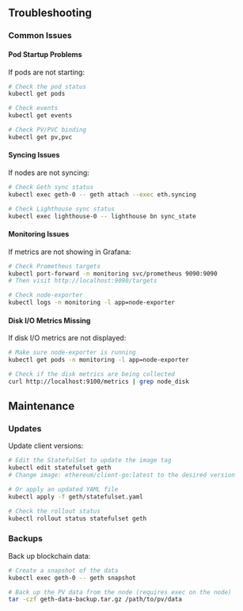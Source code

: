 ## Troubleshooting

### Common Issues

#### Pod Startup Problems

If pods are not starting:

```bash
# Check the pod status
kubectl get pods

# Check events
kubectl get events

# Check PV/PVC binding
kubectl get pv,pvc
```

#### Syncing Issues

If nodes are not syncing:

```bash
# Check Geth sync status
kubectl exec geth-0 -- geth attach --exec eth.syncing

# Check Lighthouse sync status
kubectl exec lighthouse-0 -- lighthouse bn sync_state
```

#### Monitoring Issues

If metrics are not showing in Grafana:

```bash
# Check Prometheus targets
kubectl port-forward -n monitoring svc/prometheus 9090:9090
# Then visit http://localhost:9090/targets

# Check node-exporter
kubectl logs -n monitoring -l app=node-exporter
```

#### Disk I/O Metrics Missing

If disk I/O metrics are not displayed:

```bash
# Make sure node-exporter is running
kubectl get pods -n monitoring -l app=node-exporter

# Check if the disk metrics are being collected
curl http://localhost:9100/metrics | grep node_disk
```

## Maintenance

### Updates

Update client versions:

```bash
# Edit the StatefulSet to update the image tag
kubectl edit statefulset geth
# Change image: ethereum/client-go:latest to the desired version

# Or apply an updated YAML file
kubectl apply -f geth/statefulset.yaml

# Check the rollout status
kubectl rollout status statefulset geth
```

### Backups

Back up blockchain data:

```bash
# Create a snapshot of the data
kubectl exec geth-0 -- geth snapshot

# Back up the PV data from the node (requires exec on the node)
tar -czf geth-data-backup.tar.gz /path/to/pv/data
```
